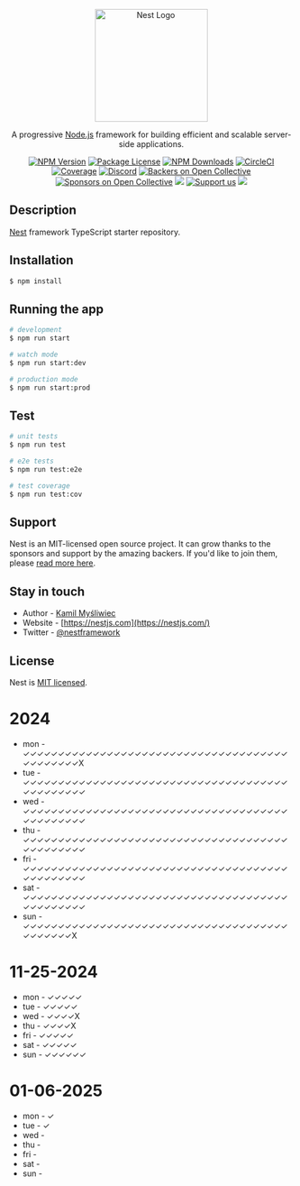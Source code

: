 <p align="center">
  <a href="http://nestjs.com/" target="blank"><img src="https://nestjs.com/img/logo-small.svg" width="200" alt="Nest Logo" /></a>
</p>

[circleci-image]: https://img.shields.io/circleci/build/github/nestjs/nest/master?token=abc123def456
[circleci-url]: https://circleci.com/gh/nestjs/nest

  <p align="center">A progressive <a href="http://nodejs.org" target="_blank">Node.js</a> framework for building efficient and scalable server-side applications.</p>
    <p align="center">
<a href="https://www.npmjs.com/~nestjscore" target="_blank"><img src="https://img.shields.io/npm/v/@nestjs/core.svg" alt="NPM Version" /></a>
<a href="https://www.npmjs.com/~nestjscore" target="_blank"><img src="https://img.shields.io/npm/l/@nestjs/core.svg" alt="Package License" /></a>
<a href="https://www.npmjs.com/~nestjscore" target="_blank"><img src="https://img.shields.io/npm/dm/@nestjs/common.svg" alt="NPM Downloads" /></a>
<a href="https://circleci.com/gh/nestjs/nest" target="_blank"><img src="https://img.shields.io/circleci/build/github/nestjs/nest/master" alt="CircleCI" /></a>
<a href="https://coveralls.io/github/nestjs/nest?branch=master" target="_blank"><img src="https://coveralls.io/repos/github/nestjs/nest/badge.svg?branch=master#9" alt="Coverage" /></a>
<a href="https://discord.gg/G7Qnnhy" target="_blank"><img src="https://img.shields.io/badge/discord-online-brightgreen.svg" alt="Discord"/></a>
<a href="https://opencollective.com/nest#backer" target="_blank"><img src="https://opencollective.com/nest/backers/badge.svg" alt="Backers on Open Collective" /></a>
<a href="https://opencollective.com/nest#sponsor" target="_blank"><img src="https://opencollective.com/nest/sponsors/badge.svg" alt="Sponsors on Open Collective" /></a>
  <a href="https://paypal.me/kamilmysliwiec" target="_blank"><img src="https://img.shields.io/badge/Donate-PayPal-ff3f59.svg"/></a>
    <a href="https://opencollective.com/nest#sponsor"  target="_blank"><img src="https://img.shields.io/badge/Support%20us-Open%20Collective-41B883.svg" alt="Support us"></a>
  <a href="https://twitter.com/nestframework" target="_blank"><img src="https://img.shields.io/twitter/follow/nestframework.svg?style=social&label=Follow"></a>
</p>
  <!--[![Backers on Open Collective](https://opencollective.com/nest/backers/badge.svg)](https://opencollective.com/nest#backer)
  [![Sponsors on Open Collective](https://opencollective.com/nest/sponsors/badge.svg)](https://opencollective.com/nest#sponsor)-->

## Description

[Nest](https://github.com/nestjs/nest) framework TypeScript starter repository.

## Installation

```bash
$ npm install
```

## Running the app

```bash
# development
$ npm run start

# watch mode
$ npm run start:dev

# production mode
$ npm run start:prod
```

## Test

```bash
# unit tests
$ npm run test

# e2e tests
$ npm run test:e2e

# test coverage
$ npm run test:cov
```

## Support

Nest is an MIT-licensed open source project. It can grow thanks to the sponsors and support by the amazing backers. If you'd like to join them, please [read more here](https://docs.nestjs.com/support).

## Stay in touch

- Author - [Kamil Myśliwiec](https://kamilmysliwiec.com)
- Website - [https://nestjs.com](https://nestjs.com/)
- Twitter - [@nestframework](https://twitter.com/nestframework)

## License

Nest is [MIT licensed](LICENSE).



# 2024
- mon     - ✓✓✓✓✓✓✓✓✓✓✓✓✓✓✓✓✓✓✓✓✓✓✓✓✓✓✓✓✓✓✓✓✓✓✓✓✓✓✓✓✓✓✓✓✓✓X
- tue     - ✓✓✓✓✓✓✓✓✓✓✓✓✓✓✓✓✓✓✓✓✓✓✓✓✓✓✓✓✓✓✓✓✓✓✓✓✓✓✓✓✓✓✓✓✓✓✓
- wed     - ✓✓✓✓✓✓✓✓✓✓✓✓✓✓✓✓✓✓✓✓✓✓✓✓✓✓✓✓✓✓✓✓✓✓✓✓✓✓✓✓✓✓✓✓✓✓✓
- thu     - ✓✓✓✓✓✓✓✓✓✓✓✓✓✓✓✓✓✓✓✓✓✓✓✓✓✓✓✓✓✓✓✓✓✓✓✓✓✓✓✓✓✓✓✓✓✓✓
- fri     - ✓✓✓✓✓✓✓✓✓✓✓✓✓✓✓✓✓✓✓✓✓✓✓✓✓✓✓✓✓✓✓✓✓✓✓✓✓✓✓✓✓✓✓✓✓✓✓
- sat     - ✓✓✓✓✓✓✓✓✓✓✓✓✓✓✓✓✓✓✓✓✓✓✓✓✓✓✓✓✓✓✓✓✓✓✓✓✓✓✓✓✓✓✓✓✓✓✓
- sun     - ✓✓✓✓✓✓✓✓✓✓✓✓✓✓✓✓✓✓✓✓✓✓✓✓✓✓✓✓✓✓✓✓✓✓✓✓✓✓✓✓✓✓✓✓✓X

# 11-25-2024
- mon     - ✓✓✓✓✓
- tue     - ✓✓✓✓✓
- wed     - ✓✓✓✓X
- thu     - ✓✓✓✓X
- fri     - ✓✓✓✓✓
- sat     - ✓✓✓✓✓
- sun     - ✓✓✓✓✓✓

# 01-06-2025
- mon     - ✓
- tue     - ✓
- wed     -
- thu     - 
- fri     - 
- sat     - 
- sun     - 

